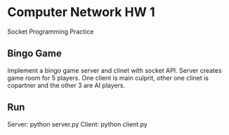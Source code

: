 # Computer Network HW 1
Socket Programming Practice

## Bingo Game
Implement a bingo game server and clinet with socket API.
Server creates game room for 5 players. One client is main culprit, other one clinet is copartner and the other 3 are AI players.

## Run
Server: python server.py
Client: python client.py
